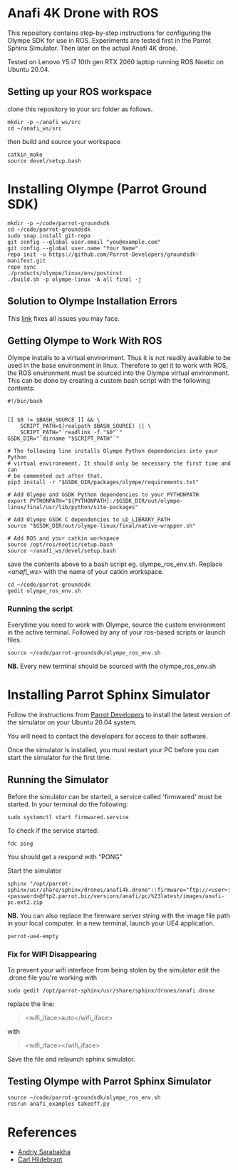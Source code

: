 # Anafi 4K Drone with ROS
This repository contains step-by-step instructions for configuring the Olympe SDK for use in ROS. Experiments are tested first in the Parrot Sphinx Simulator. Then later on the actual Anafi 4K drone. 

Tested on  Lenovo Y5 i7 10th gen RTX 2060 laptop running ROS Noetic on Ubuntu 20.04. 

## Setting up your ROS workspace
clone this repository to your src folder as follows.

    mkdir -p ~/anafi_ws/src
    cd ~/anafi_ws/src

then build and source your workspace
    
    catkin_make
    source devel/setup.bash

#
# Installing Olympe (Parrot Ground SDK)
    mkdir -p ~/code/parrot-groundsdk
    cd ~/code/parrot-groundsdk
    sudo snap install git-repo
    git config --global user.email "you@example.com"
    git config --global user.name "Your Name"
    repo init -u https://github.com/Parrot-Developers/groundsdk-manifest.git
    repo sync
    ./products/olympe/linux/env/postinst
    ./build.sh -p olympe-linux -A all final -j


## Solution to Olympe Installation Errors
This [link](https://github.com/andriyukr/olympe_bridge) fixes all issues you may face.  


## Getting Olympe to Work With ROS
Olympe installs to a virtual environment. Thus it is not readily available to be used in the base environment in linux. Therefore to get it to work with ROS, the ROS environment must be sourced into the Olympe virtual environment. This can be done by creating a custom bash script with the following contents:

    #!/bin/bash


    [[ $0 != $BASH_SOURCE ]] && \
        SCRIPT_PATH=$(realpath $BASH_SOURCE) || \
        SCRIPT_PATH="`readlink -f "$0"`"
    GSDK_DIR="`dirname "$SCRIPT_PATH"`"

    # The following line installs Olympe Python dependencies into your Python
    # virtual environement. It should only be necessary the first time and can
    # be commented out after that.
    pip3 install -r "$GSDK_DIR/packages/olympe/requirements.txt"

    # Add Olympe and GSDK Python dependencies to your PYTHONPATH
    export PYTHONPATH="${PYTHONPATH}:/$GSDK_DIR/out/olympe-linux/final/usr/lib/python/site-packages"

    # Add Olympe GSDK C dependencies to LD_LIBRARY_PATH
    source "$GSDK_DIR/out/olympe-linux/final/native-wrapper.sh"

    # Add ROS and your catkin workspace
    source /opt/ros/noetic/setup.bash
    source ~/anafi_ws/devel/setup.bash


save the contents above to a bash script eg. olympe_ros_env.sh. Replace *<anafi_ws>* with the name of your catkin workspace.  

    cd ~/code/parrot-groundsdk
    gedit olympe_ros_env.sh

### Running the script
Everytime you need to work with Olympe, source the custom environment in the active terminal. Followed by any of your ros-based scripts or launch files. 

    source ~/code/parrot-groundsdk/olympe_ros_env.sh

**NB.** Every new terminal should be sourced with the olympe_ros_env.sh

#

# Installing Parrot Sphinx Simulator 
Follow the instructions from [Parrot Developers](https://developer.parrot.com/docs/sphinx/installation.html) to install the latest version of the simulator on your Ubuntu 20.04 system. 

You will need to contact the developers for access to their software. 

Once the simulator is installed, you must restart your PC before you can start the simulator for the first time. 


## Running the Simulator
Before the simulator can be started, a service called 'firmwared' must be started. In your terminal do the following:

    sudo systemctl start firmwared.service

To check if the service started:

    fdc ping

You should get a respond with "PONG"


Start the simulator

    sphinx "/opt/parrot-sphinx/usr/share/sphinx/drones/anafi4k.drone"::firmware="ftp://<user>:<password>@ftp2.parrot.biz/versions/anafi/pc/%23latest/images/anafi-pc.ext2.zip

**NB.** You can also replace the firmware server string with the image file path in your local computer.
In a new terminal, launch your UE4 application.

    parrot-ue4-empty

### Fix for WIFI Disappearing
To prevent your wifi interface from being stolen by the simulator edit the .drone file you're working with

    sudo gedit /opt/parrot-sphinx/usr/share/sphinx/drones/anafi.drone

replace the line:
> <wifi_iface>auto</wifi_iface> 

with 

> <wifi_iface></wifi_iface>

Save the file and relaunch sphinx simulator.


## Testing Olympe with Parrot Sphinx Simulator

    source ~/code/parrot-groundsdk/olympe_ros_env.sh
    rosrun anafi_examples takeoff.py

#
# References
* [Andriy Sarabakha](https://github.com/andriyukr/olympe_bridge)
* [Carl Hildebrant](https://github.com/hildebrandt-carl/MixedRealityTesting)